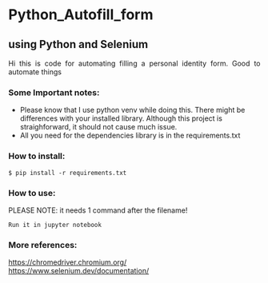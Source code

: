 # Python_Autofill_form

## using Python and Selenium

<p align="justify"> Hi this is code for automating filling a personal identity form. Good to automate things

### Some Important notes:

- Please know that I use python venv while doing this. There might be differences with your installed library. Although this project is straighforward, it should not cause much issue.
- All you need for the dependencies library is in the requirements.txt

### How to install:

```
$ pip install -r requirements.txt
```

### How to use:

PLEASE NOTE: it needs 1 command after the filename!

```
Run it in jupyter notebook
```

### More references:

https://chromedriver.chromium.org/
https://www.selenium.dev/documentation/
